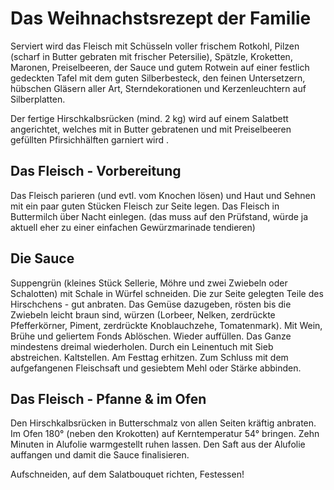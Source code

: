 
# Das Weihnachstsrezept der Familie

Serviert wird das Fleisch mit Schüsseln voller frischem Rotkohl, Pilzen (scharf in Butter gebraten mit frischer Petersilie), Spätzle, Kroketten, Maronen, Preiselbeeren, der Sauce und gutem Rotwein auf einer festlich gedeckten Tafel mit dem guten Silberbesteck, den feinen Untersetzern, hübschen Gläsern aller Art, Sterndekorationen und Kerzenleuchtern auf Silberplatten.

Der fertige Hirschkalbsrücken (mind. 2 kg) wird auf einem Salatbett angerichtet, welches mit in Butter gebratenen und mit Preiselbeeren gefüllten Pfirsichhälften garniert wird .

## Das Fleisch - Vorbereitung
Das Fleisch parieren (und evtl. vom Knochen lösen) und Haut und Sehnen mit ein paar guten Stücken Fleisch zur Seite legen.
Das Fleisch in Buttermilch über Nacht einlegen. (das muss auf den Prüfstand, würde ja aktuell eher zu einer einfachen Gewürzmarinade tendieren)

## Die Sauce
Suppengrün (kleines Stück Sellerie, Möhre und zwei Zwiebeln oder Schalotten) mit Schale in Würfel schneiden. Die zur Seite gelegten Teile des Hirschchens - gut anbraten. Das Gemüse dazugeben, rösten bis die Zwiebeln leicht braun sind, würzen (Lorbeer, Nelken, zerdrückte Pfefferkörner, Piment, zerdrückte Knoblauchzehe, Tomatenmark). Mit Wein, Brühe und geliertem Fonds Ablöschen. Wieder auffüllen. Das Ganze mindestens dreimal wiederholen. Durch ein Leinentuch mit Sieb abstreichen. Kaltstellen.
Am Festtag erhitzen.
Zum Schluss mit dem aufgefangenen Fleischsaft und gesiebtem Mehl oder Stärke abbinden.

## Das Fleisch - Pfanne & im Ofen
Den Hirschkalbsrücken in Butterschmalz von allen Seiten kräftig anbraten.
Im Ofen 180° (neben den Krokotten) auf Kerntemperatur 54° bringen.
Zehn Minuten in Alufolie warmgestellt ruhen lassen.
Den Saft aus der Alufolie auffangen und damit die Sauce finalisieren.

Aufschneiden, auf dem Salatbouquet richten, Festessen!
